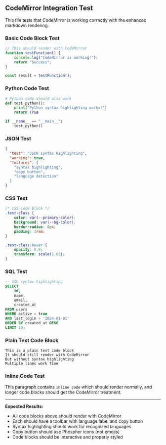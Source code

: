 ## CodeMirror Integration Test

This file tests that CodeMirror is working correctly with the enhanced markdown rendering.

### Basic Code Block Test

```javascript
// This should render with CodeMirror
function testFunction() {
    console.log("CodeMirror is working!");
    return "Success";
}

const result = testFunction();
```

### Python Code Test

```python
# Python code should also work
def test_python():
    print("Python syntax highlighting works!")
    return True

if __name__ == "__main__":
    test_python()
```

### JSON Test

```json
{
  "test": "JSON syntax highlighting",
  "working": true,
  "features": [
    "syntax highlighting",
    "copy button",
    "language detection"
  ]
}
```

### CSS Test

```css
/* CSS code block */
.test-class {
    color: var(--primary-color);
    background: var(--bg-color);
    border-radius: 8px;
    padding: 1rem;
}

.test-class:hover {
    opacity: 0.8;
    transform: scale(1.02);
}
```

### SQL Test

```sql
-- SQL syntax highlighting
SELECT 
    id,
    name,
    email,
    created_at
FROM users 
WHERE active = true 
AND last_login > '2024-01-01'
ORDER BY created_at DESC
LIMIT 10;
```

### Plain Text Code Block

```
This is a plain text code block
It should still render with CodeMirror
But without syntax highlighting
Multiple lines work fine
```

### Inline Code Test

This paragraph contains `inline code` which should render normally, and longer code blocks should get the CodeMirror treatment.

---

**Expected Results:**
- All code blocks above should render with CodeMirror
- Each should have a toolbar with language label and copy button
- Syntax highlighting should work for recognized languages
- Copy button should use Phosphor icons (not emojis)
- Code blocks should be interactive and properly styled
